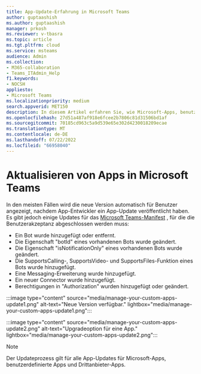```yaml
---
title: App-Update-Erfahrung in Microsoft Teams
author: guptaashish
ms.author: guptaashish
manager: prkosh
ms.reviewer: v-tbasra
ms.topic: article
ms.tgt.pltfrm: cloud
ms.service: msteams
audience: Admin
ms.collection:
- M365-collaboration
- Teams_ITAdmin_Help
f1.keywords:
- NOCSH
appliesto:
- Microsoft Teams
ms.localizationpriority: medium
search.appverid: MET150
description: In diesem Artikel erfahren Sie, wie Microsoft-Apps, benutzerdefinierte Apps und Drittanbieter-Apps in Microsoft Teams aktualisiert werden.
ms.openlocfilehash: 27d51a487af918e6fcee2b7806c81d31506bd1af
ms.sourcegitcommit: 70185cd963c5a9d539e65e302d4230018209ecae
ms.translationtype: MT
ms.contentlocale: de-DE
ms.lasthandoff: 07/22/2022
ms.locfileid: "66958040"
---
```

# <a name="update-apps-in-microsoft-teams"></a>Aktualisieren von Apps in Microsoft Teams

In den meisten Fällen wird die neue Version automatisch für Benutzer angezeigt, nachdem App-Entwickler ein App-Update veröffentlicht haben. Es gibt jedoch einige Updates für das [Microsoft Teams-Manifest](/microsoftteams/platform/resources/schema/manifest-schema) , für die die Benutzerakzeptanz abgeschlossen werden muss:

* Ein Bot wurde hinzugefügt oder entfernt.
* Die Eigenschaft "botId" eines vorhandenen Bots wurde geändert.
* Die Eigenschaft "isNotificationOnly" eines vorhandenen Bots wurde geändert.
* Die SupportsCalling-, SupportsVideo- und SupportsFiles-Funktion eines Bots wurde hinzugefügt.
* Eine Messaging-Erweiterung wurde hinzugefügt.
* Ein neuer Connector wurde hinzugefügt.
* Berechtigungen in "Authorization" wurden hinzugefügt oder geändert.

:::image type="content" source="media/manage-your-custom-apps-update1.png" alt-text="Neue Version verfügbar." lightbox="media/manage-your-custom-apps-update1.png":::

:::image type="content" source="media/manage-your-custom-apps-update2.png" alt-text="Upgradeoption für eine App." lightbox="media/manage-your-custom-apps-update2.png":::

> [!NOTE]
> Der Updateprozess gilt für alle App-Updates für Microsoft-Apps, benutzerdefinierte Apps und Drittanbieter-Apps.
